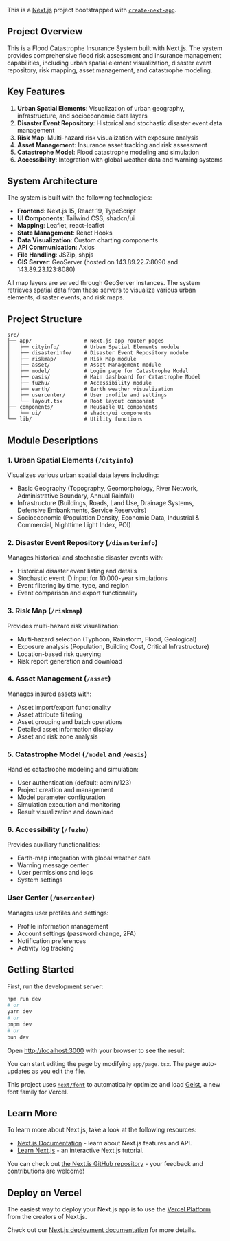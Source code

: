 This is a [Next.js](https://nextjs.org) project bootstrapped with [`create-next-app`](https://nextjs.org/docs/app/api-reference/cli/create-next-app).

## Project Overview

This is a Flood Catastrophe Insurance System built with Next.js. The system provides comprehensive flood risk assessment and insurance management capabilities, including urban spatial element visualization, disaster event repository, risk mapping, asset management, and catastrophe modeling.

## Key Features

1. **Urban Spatial Elements**: Visualization of urban geography, infrastructure, and socioeconomic data layers
2. **Disaster Event Repository**: Historical and stochastic disaster event data management
3. **Risk Map**: Multi-hazard risk visualization with exposure analysis
4. **Asset Management**: Insurance asset tracking and risk assessment
5. **Catastrophe Model**: Flood catastrophe modeling and simulation
6. **Accessibility**: Integration with global weather data and warning systems

## System Architecture

The system is built with the following technologies:
- **Frontend**: Next.js 15, React 19, TypeScript
- **UI Components**: Tailwind CSS, shadcn/ui
- **Mapping**: Leaflet, react-leaflet
- **State Management**: React Hooks
- **Data Visualization**: Custom charting components
- **API Communication**: Axios
- **File Handling**: JSZip, shpjs
- **GIS Server**: GeoServer (hosted on 143.89.22.7:8090 and 143.89.23.123:8080)

All map layers are served through GeoServer instances. The system retrieves spatial data from these servers to visualize various urban elements, disaster events, and risk maps.

## Project Structure

```
src/
├── app/                 # Next.js app router pages
│   ├── cityinfo/        # Urban Spatial Elements module
│   ├── disasterinfo/    # Disaster Event Repository module
│   ├── riskmap/         # Risk Map module
│   ├── asset/           # Asset Management module
│   ├── model/           # Login page for Catastrophe Model
│   ├── oasis/           # Main dashboard for Catastrophe Model
│   ├── fuzhu/           # Accessibility module
│   ├── earth/           # Earth weather visualization
│   ├── usercenter/      # User profile and settings
│   └── layout.tsx       # Root layout component
├── components/          # Reusable UI components
│   └── ui/              # shadcn/ui components
└── lib/                 # Utility functions
```

## Module Descriptions

### 1. Urban Spatial Elements (`/cityinfo`)
Visualizes various urban spatial data layers including:
- Basic Geography (Topography, Geomorphology, River Network, Administrative Boundary, Annual Rainfall)
- Infrastructure (Buildings, Roads, Land Use, Drainage Systems, Defensive Embankments, Service Reservoirs)
- Socioeconomic (Population Density, Economic Data, Industrial & Commercial, Nighttime Light Index, POI)

### 2. Disaster Event Repository (`/disasterinfo`)
Manages historical and stochastic disaster events with:
- Historical disaster event listing and details
- Stochastic event ID input for 10,000-year simulations
- Event filtering by time, type, and region
- Event comparison and export functionality

### 3. Risk Map (`/riskmap`)
Provides multi-hazard risk visualization:
- Multi-hazard selection (Typhoon, Rainstorm, Flood, Geological)
- Exposure analysis (Population, Building Cost, Critical Infrastructure)
- Location-based risk querying
- Risk report generation and download

### 4. Asset Management (`/asset`)
Manages insured assets with:
- Asset import/export functionality
- Asset attribute filtering
- Asset grouping and batch operations
- Detailed asset information display
- Asset and risk zone analysis

### 5. Catastrophe Model (`/model` and `/oasis`)
Handles catastrophe modeling and simulation:
- User authentication (default: admin/123)
- Project creation and management
- Model parameter configuration
- Simulation execution and monitoring
- Result visualization and download

### 6. Accessibility (`/fuzhu`)
Provides auxiliary functionalities:
- Earth-map integration with global weather data
- Warning message center
- User permissions and logs
- System settings

### User Center (`/usercenter`)
Manages user profiles and settings:
- Profile information management
- Account settings (password change, 2FA)
- Notification preferences
- Activity log tracking

## Getting Started

First, run the development server:

```bash
npm run dev
# or
yarn dev
# or
pnpm dev
# or
bun dev
```

Open [http://localhost:3000](http://localhost:3000) with your browser to see the result.

You can start editing the page by modifying `app/page.tsx`. The page auto-updates as you edit the file.

This project uses [`next/font`](https://nextjs.org/docs/app/building-your-application/optimizing/fonts) to automatically optimize and load [Geist](https://vercel.com/font), a new font family for Vercel.

## Learn More

To learn more about Next.js, take a look at the following resources:

- [Next.js Documentation](https://nextjs.org/docs) - learn about Next.js features and API.
- [Learn Next.js](https://nextjs.org/learn) - an interactive Next.js tutorial.

You can check out [the Next.js GitHub repository](https://github.com/vercel/next.js) - your feedback and contributions are welcome!

## Deploy on Vercel

The easiest way to deploy your Next.js app is to use the [Vercel Platform](https://vercel.com/new?utm_medium=default-template&filter=next.js&utm_source=create-next-app&utm_campaign=create-next-app-readme) from the creators of Next.js.

Check out our [Next.js deployment documentation](https://nextjs.org/docs/app/building-your-application/deploying) for more details.
